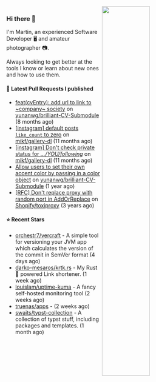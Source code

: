 <img align="right" src="https://github-profile-summary-cards.vercel.app/api/cards/profile-details?username=tinnet&theme=github" width="50%"/>
<h3 class="mt-n3">Hi there 👋</h3>

I'm Martin, an experienced Software Developer 🖥️ and amateur photographer 📷.

Always looking to get better at the tools I know or learn about new ones and how to use them.

#### 🔨 Latest Pull Requests I published

- [feat(cvEntry): add url to link to ~company~ society](https://github.com/yunanwg/brilliant-CV-Submodule/pull/27) on [yunanwg/brilliant-CV-Submodule](https://github.com/yunanwg/brilliant-CV-Submodule) (8 months ago)
- [[instagram] default posts `like_count` to zero](https://github.com/mikf/gallery-dl/pull/5323) on [mikf/gallery-dl](https://github.com/mikf/gallery-dl) (11 months ago)
- [[instagram] Don&#39;t check private status for *.../YOU/following*](https://github.com/mikf/gallery-dl/pull/5322) on [mikf/gallery-dl](https://github.com/mikf/gallery-dl) (11 months ago)
- [Allow users to set their own accent color by passing in a color object](https://github.com/yunanwg/brilliant-CV-Submodule/pull/10) on [yunanwg/brilliant-CV-Submodule](https://github.com/yunanwg/brilliant-CV-Submodule) (1 year ago)
- [[RFC] Don&#39;t replace proxy with random port in AddOrReplace](https://github.com/Shopify/toxiproxy/pull/356) on [Shopify/toxiproxy](https://github.com/Shopify/toxiproxy) (3 years ago)

#### ⭐ Recent Stars

- [orchestr7/vercraft](https://github.com/orchestr7/vercraft) - A simple tool for versioning your JVM app which calculates the version of the commit in SemVer format (4 days ago)
- [darko-mesaros/krtk.rs](https://github.com/darko-mesaros/krtk.rs) - My Rust 🦀 powered Link shortener. (1 week ago)
- [louislam/uptime-kuma](https://github.com/louislam/uptime-kuma) - A fancy self-hosted monitoring tool (2 weeks ago)
- [truenas/apps](https://github.com/truenas/apps) -  (2 weeks ago)
- [swaits/typst-collection](https://github.com/swaits/typst-collection) - A collection of typst stuff, including packages and templates. (1 month ago)
